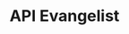 ---
codehost: https://github.com/https://github.com/api-evangelist
linkedin: https://linkedin.com/organization/1500316
logohandle: apievangelist
sort: apievangelist
title: API Evangelist
twitter: https://x.com/apievangelist
website: https://apievangelist.com/
---
